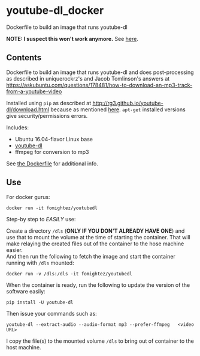 # youtube-dl_docker
Dockerfile to build an image that runs youtube-dl

**NOTE: I suspect this won't work anymore.** See [here](https://twitter.com/egonwillighagen/status/1319980739082014720).


Contents
--------

Dockerfile to build an image that runs youtube-dl and does post-processing as described in uniquerockrz's and Jacob Tomlinson's answers at 
https://askubuntu.com/questions/178481/how-to-download-an-mp3-track-from-a-youtube-video

Installed using `pip` as described at http://rg3.github.io/youtube-dl/download.html because as mentioned [here](https://askubuntu.com/questions/178481/how-to-download-an-mp3-track-from-a-youtube-video#comment1426247_178483). `apt-get` installed versions give security/permissions errors.

Includes:

* Ubuntu 16.04-flavor Linux base
* [youtube-dl](https://rg3.github.io/youtube-dl/)
* ffmpeg for conversion to mp3

See [the Dockerfile](https://github.com/fomightez/youtubedl_docker/blob/master/Dockerfile) for additional info.

Use
----

For docker gurus:

    docker run -it fomightez/youtubedl
   
Step-by step to *EASILY* use:

Create a directory `/dls` (**ONLY IF YOU DON'T ALREADY HAVE ONE**) and use that to mount the volume at the time of starting the container.
That will make relaying the created files out of the container to the hose machine easier.  
And then run the following to fetch the image and start the container running with `/dls` mounted:

    docker run -v /dls:/dls -it fomightez/youtubedl
    
When the container is ready, run the following to update the version of the software easily:

    pip install -U youtube-dl
    
Then issue your commands such as:

    youtube-dl --extract-audio --audio-format mp3 --prefer-ffmpeg   <video URL>

I copy the file(s) to the mounted volume `/dls` to bring out of container to the host machine.
